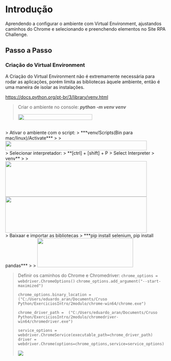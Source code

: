 
# Introdução
Aprendendo a configurar o ambiente com Virtual Environment, ajustandos caminhos do Chrome e selecionando e preenchendo elementos no Site RPA Challenge.

## Passo a Passo

### Criação do Virtual Environment
A Criação do Virtual Environment não é extremamente necessária para rodar as aplicações, porém limita as bibliotecas àquele ambiente, então é uma maneira de isolar as instalações.

https://docs.python.org/pt-br/3/library/venv.html

> Criar o ambiente no console: 
> ***python -m venv venv***
> 
> <img src="https://user-images.githubusercontent.com/105756006/278388278-f4793fa8-314a-477d-911a-c90e4d137fb7.png" width="232" height="18.7">
</br>
> Ativar o ambiente com o script:
> ***venv/Scripts(Bin para mac/linux)/Activate***
>
> <img src="https://user-images.githubusercontent.com/105756006/278388312-a1b9f065-3b6d-42a9-9e13-c90bc9e2368f.png" width="443" height="29.5">
</br>
> Selecionar interpretador:
> **[ctrl] + [shift] + P > Select Interpreter > venv**
>
> <img src="https://user-images.githubusercontent.com/105756006/278388336-90e26927-9d80-4ef9-a481-72083c6cf646.png" width="443" height="111.5"><img src="https://user-images.githubusercontent.com/105756006/278388365-2817d987-e523-4976-af4c-0299bdedb3a5.png" width="443" height="113">
</br>
> Baixaar e importar as bibliotecas
> ***pip install selenium, pip install pandas***
>
> <img src="https://user-images.githubusercontent.com/105756006/278388424-f2051e4f-3e13-4986-b13f-984ae06a760d.png" width="300" height="91">

> Definir os caminhos do Chrome e Chromedriver:
> `chrome_options = webdriver.ChromeOptions()`
> `chrome_options.add_argument("--start-maximized")`
>  
> `chrome_options.binary_location =  ("C:/Users/eduardo_aran/Documents/Cruso Python/ExerciciosIntro/2modulo/chrome-win64/chrome.exe")`
> 
> `chrome_driver_path =  ("C:/Users/eduardo_aran/Documents/Cruso Python/ExerciciosIntro/2modulo/chromedriver-win64/chromedriver.exe")`
> 
> `service_options = webdriver.ChromeService(executable_path=chrome_driver_path) `
>  `driver = webdriver.Chrome(options=chrome_options,service=service_options)`
> 
> <img src="https://user-images.githubusercontent.com/105756006/278388461-7f5f2372-c708-476f-bd09-219c27206dc5.png">
